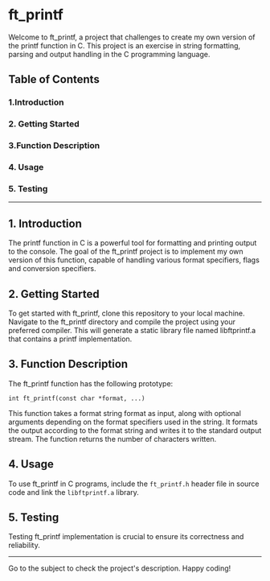# ft_printf

Welcome to ft_printf, a project that challenges to create my own version of the printf function in C. This project is an exercise in string formatting, parsing and output handling in the C programming language.

## Table of Contents
### 1.Introduction
### 2. Getting Started
### 3.Function Description
### 4. Usage
### 5. Testing

---

## 1. Introduction
The printf function in C is a powerful tool for formatting and printing output to the console. 
The goal of the ft_printf project is to implement my own version of this function, capable of handling various format specifiers, flags and conversion specifiers.

## 2. Getting Started
To get started with ft_printf, clone this repository to your local machine.
Navigate to the ft_printf directory and compile the project using your preferred compiler.
This will generate a static library file named libftprintf.a that contains a printf implementation.

## 3. Function Description
The ft_printf function has the following prototype:

`int ft_printf(const char *format, ...)`

This function takes a format string format as input, along with optional arguments depending on the format specifiers used in the string. 
It formats the output according to the format string and writes it to the standard output stream. The function returns the number of characters written.

## 4. Usage
To use ft_printf in C programs, include the `ft_printf.h` header file in source code and link the `libftprintf.a` library.

## 5. Testing
Testing ft_printf implementation is crucial to ensure its correctness and reliability.

---

Go to the subject to check the project's description. Happy coding!
